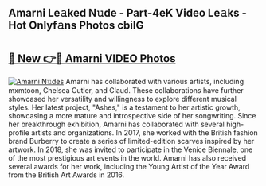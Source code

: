 ## Amarni Le𝚊ked N𝚞de - Part-4eK Video Le𝚊ks - Hot Onlyf𝚊ns Photos cbilG

# <h2><a href="http://ac38322.deff.icu/?id=Amarni">🔗 New 👉🔴 Amarni VIDEO Photos</a></h2>

[![Amarni N𝚞des](https://i.imgur.com/rIISA9y.gif)](http://ac38322.deff.icu/?id=Amarni)
Amarni has collaborated with various artists, including mxmtoon, Chelsea Cutler, and Claud. These collaborations have further showcased her versatility and willingness to explore different musical styles. Her latest project, "Ashes," is a testament to her artistic growth, showcasing a more mature and introspective side of her songwriting. Since her breakthrough exhibition, Amarni has collaborated with several high-profile artists and organizations. In 2017, she worked with the British fashion brand Burberry to create a series of limited-edition scarves inspired by her artwork. In 2018, she was invited to participate in the Venice Biennale, one of the most prestigious art events in the world. Amarni has also received several awards for her work, including the Young Artist of the Year Award from the British Art Awards in 2016.
